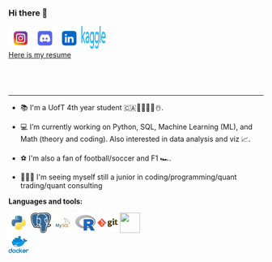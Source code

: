 ### Hi there 👋 


<!--- <a href="https://jamie1377.github.io/webpage.html">Visit my Personal website!</a> --->

<a href="https://www.instagram.com/wakinglions__/">
  <img align="left" alt="Jamie's Instagram" width="48px" src="https://github.com/Jamie1377/Jamie1377/blob/main/vecteezy_instagram-logo-transparent-png_21492161_981.png" />
</a>
<a href="https://discord.com/channels/@me/1079547666377228288">
  <img align="left" alt="Jamie's Discord" width="48px" src="https://github.com/Jamie1377/Jamie1377/blob/main/vecteezy_discord-logo-png-discord-icon-transparent-png_18930718_792.png" />
</a>


<a href="https://www.linkedin.com/in/yueyu10">
  <img align="left" alt="Jamie's LinkedIN" width="48px" src="https://github.com/Jamie1377/Jamie1377/blob/main/vecteezy_linkedin-logo-png-linkedin-icon-transparent-png_18930587_72.png" />
</a>

<a href="https://www.kaggle.com/jamieyu1">
  <img align="left" alt="Jamie's Kaggle" width="48px" height="45px" src="https://github.com/Jamie1377/Jamie1377/blob/main/Kaggle_Logo.svg" />
</a>


  
<br>     

<br/> 
  

<a 
  href="https://github.com/Jamie1377/Resume/blob/main/Resume%20Quant%20Fin%20Mar%2024.pdf"> Here is my resume  
</a>

<br>     

<br/> 

###


---- 


- 📚  I'm a UofT 4th year student 🇨🇦🍁🍂🥶🧊☃️.
  
- 💻  I’m currently working on Python, SQL, Machine Learning (ML), and Math (theory and coding). Also interested in data analysis and viz 📈.
  
- ⚽️  I'm also a fan of football/soccer and F1 🏎.
  
- 🧑🏻‍💻  I'm seeing myself still a junior in coding/programming/quant trading/quant consulting 
  

**Languages and tools:**  

<code><img height="40" src="https://raw.githubusercontent.com/github/explore/80688e429a7d4ef2fca1e82350fe8e3517d3494d/topics/python/python.png"></code>
<code><img height="40" src="https://raw.githubusercontent.com/github/explore/80688e429a7d4ef2fca1e82350fe8e3517d3494d/topics/postgresql/postgresql.png"></code>
<code><img height="40" src="https://raw.githubusercontent.com/github/explore/80688e429a7d4ef2fca1e82350fe8e3517d3494d/topics/mysql/mysql.png"></code>
<code><img height="40" src="https://raw.githubusercontent.com/github/explore/80688e429a7d4ef2fca1e82350fe8e3517d3494d/topics/r/r.png"></code>
<code><img height="40" src="https://raw.githubusercontent.com/github/explore/80688e429a7d4ef2fca1e82350fe8e3517d3494d/topics/git/git.png"></code>
<code><img height="40" width="40" src="https://github.com/Jamie1377/Jamie1377/assets/122959846/f0cc641d-306e-435a-ae40-aa2b84722ffb"></code>  
<code><img height="40" width="40" src="https://raw.githubusercontent.com/github/explore/80688e429a7d4ef2fca1e82350fe8e3517d3494d/topics/docker/docker.png"></code>  




<!---
- The GitHub Readme Stat from Anurag 👍
 [![Anurag's GitHub stats](https://github-readme-stats.vercel.app/api?username=Jamie1377&show=reviews,discussions_started,discussions_answered&show_icons=true&theme=dracula)](https://github.com/anuraghazra/github-readme-stats)-->





<!--
**Jamie1377/Jamie1377** is a ✨ _special_ ✨ repository because its `README.md` (this file) appears on your GitHub profile.

Here are some ideas to get you started:

- 🔭 I’m currently working on ...
- 🌱 I’m currently learning ...
- 👯 I’m looking to collaborate on ...
- 🤔 I’m looking for help with ...
- 💬 Ask me about ...
- 📫 How to reach me: ...
- 😄 Pronouns: ...
- ⚡ Fun fact: ...
-->
